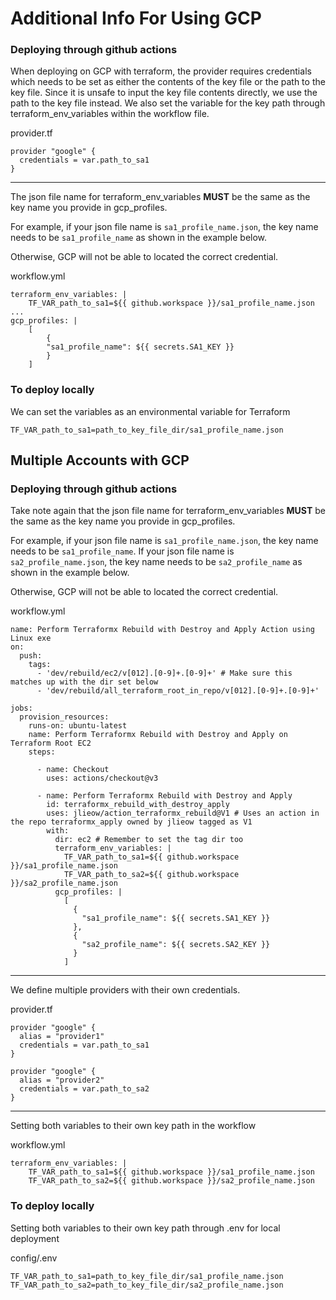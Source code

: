 # Additional Info For Using GCP

### Deploying through github actions

When deploying on GCP with terraform, the provider requires credentials which needs to be set as either the contents of the key file or the path to the key file. Since it is unsafe to input the key file contents directly, we use the path to the key file instead. We also set the variable for the key path through terraform_env_variables within the workflow file.

provider.tf

```
provider "google" {
  credentials = var.path_to_sa1
}
```

---

The json file name for terraform_env_variables **MUST** be the same as the key name you provide in gcp_profiles.

For example, if your json file name is `sa1_profile_name.json`, the key name needs to be `sa1_profile_name` as shown in the example below.

Otherwise, GCP will not be able to located the correct credential.

workflow.yml

```
terraform_env_variables: |
    TF_VAR_path_to_sa1=${{ github.workspace }}/sa1_profile_name.json
...
gcp_profiles: |
    [
        {
        "sa1_profile_name": ${{ secrets.SA1_KEY }}
        }
    ]
```

### To deploy locally

We can set the variables as an environmental variable for Terraform

```
TF_VAR_path_to_sa1=path_to_key_file_dir/sa1_profile_name.json
```

## Multiple Accounts with GCP

### Deploying through github actions

Take note again that the json file name for terraform_env_variables **MUST** be the same as the key name you provide in gcp_profiles.

For example, if your json file name is `sa1_profile_name.json`, the key name needs to be `sa1_profile_name`. If your json file name is `sa2_profile_name.json`, the key name needs to be `sa2_profile_name` as shown in the example below.

Otherwise, GCP will not be able to located the correct credential.

workflow.yml

```
name: Perform Terraformx Rebuild with Destroy and Apply Action using Linux exe
on:
  push:
    tags:
      - 'dev/rebuild/ec2/v[012].[0-9]+.[0-9]+' # Make sure this matches up with the dir set below
      - 'dev/rebuild/all_terraform_root_in_repo/v[012].[0-9]+.[0-9]+'

jobs:
  provision_resources:
    runs-on: ubuntu-latest
    name: Perform Terraformx Rebuild with Destroy and Apply on Terraform Root EC2
    steps:

      - name: Checkout
        uses: actions/checkout@v3

      - name: Perform Terraformx Rebuild with Destroy and Apply
        id: terraformx_rebuild_with_destroy_apply
        uses: jlieow/action_terraformx_rebuild@V1 # Uses an action in the repo terraformx_apply owned by jlieow tagged as V1
        with:
          dir: ec2 # Remember to set the tag dir too
          terraform_env_variables: |
            TF_VAR_path_to_sa1=${{ github.workspace }}/sa1_profile_name.json
            TF_VAR_path_to_sa2=${{ github.workspace }}/sa2_profile_name.json
          gcp_profiles: |
            [
              {
                "sa1_profile_name": ${{ secrets.SA1_KEY }}
              },
              {
                "sa2_profile_name": ${{ secrets.SA2_KEY }}
              }
            ]
```

---

We define multiple providers with their own credentials.

provider.tf

```
provider "google" {
  alias = "provider1"
  credentials = var.path_to_sa1
}

provider "google" {
  alias = "provider2"
  credentials = var.path_to_sa2
}
```

---

Setting both variables to their own key path in the workflow

workflow.yml

```
terraform_env_variables: |
    TF_VAR_path_to_sa1=${{ github.workspace }}/sa1_profile_name.json
    TF_VAR_path_to_sa2=${{ github.workspace }}/sa2_profile_name.json
```

### To deploy locally

Setting both variables to their own key path through .env for local deployment

config/.env

```
TF_VAR_path_to_sa1=path_to_key_file_dir/sa1_profile_name.json
TF_VAR_path_to_sa2=path_to_key_file_dir/sa2_profile_name.json
```
